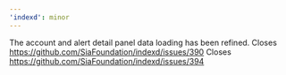 ```yaml
---
'indexd': minor
---
```


The account and alert detail panel data loading has been refined. Closes https://github.com/SiaFoundation/indexd/issues/390 Closes https://github.com/SiaFoundation/indexd/issues/394
